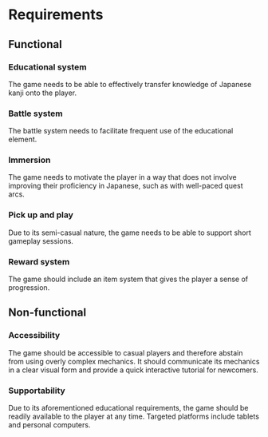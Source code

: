 # Requirements

## Functional

### Educational system
The game needs to be able to effectively transfer knowledge of Japanese kanji onto the player.

### Battle system
The battle system needs to facilitate frequent use of the educational element.

### Immersion
The game needs to motivate the player in a way that does not involve improving their proficiency in Japanese, such as with well-paced quest arcs.

### Pick up and play
Due to its semi-casual nature, the game needs to be able to support short gameplay sessions.

### Reward system
The game should include an item system that gives the player a sense of progression.

## Non-functional

### Accessibility
The game should be accessible to casual players and therefore abstain from using overly complex mechanics. It should communicate its mechanics in a clear visual form and provide a quick interactive tutorial for newcomers.

### Supportability
Due to its aforementioned educational requirements, the game should be readily available to the player at any time. Targeted platforms include tablets and personal computers.